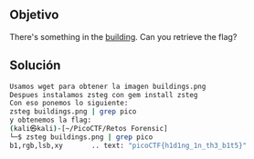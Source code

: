 ## Objetivo
There's something in the [building](https://jupiter.challenges.picoctf.org/static/011955b303f293d60c8116e6a4c5c84f/buildings.png). Can you retrieve the flag?
## Solución
```bash
Usamos wget para obtener la imagen buildings.png
Despues instalamos zsteg con gem install zsteg
Con eso ponemos lo siguiente:
zsteg buildings.png | grep pico
y obtenemos la flag:
(kali㉿kali)-[~/PicoCTF/Retos Forensic]
└─$ zsteg buildings.png | grep pico   
b1,rgb,lsb,xy       .. text: "picoCTF{h1d1ng_1n_th3_b1t5}"
```